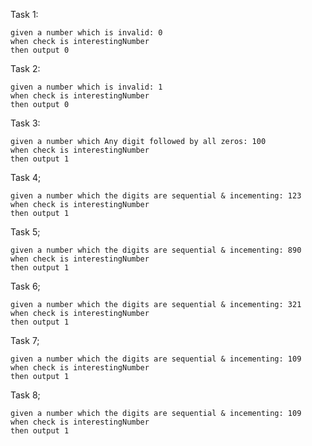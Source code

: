 Task 1:
````
given a number which is invalid: 0
when check is interestingNumber
then output 0
````

Task 2:
````
given a number which is invalid: 1
when check is interestingNumber
then output 0
````

Task 3:
````
given a number which Any digit followed by all zeros: 100
when check is interestingNumber
then output 1
````

Task 4;
````
given a number which the digits are sequential & incementing: 123
when check is interestingNumber
then output 1
````

Task 5;
````
given a number which the digits are sequential & incementing: 890
when check is interestingNumber
then output 1
````

Task 6;
````
given a number which the digits are sequential & incementing: 321
when check is interestingNumber
then output 1
````

Task 7;
````
given a number which the digits are sequential & incementing: 109
when check is interestingNumber
then output 1
````

Task 8;
````
given a number which the digits are sequential & incementing: 109
when check is interestingNumber
then output 1
````